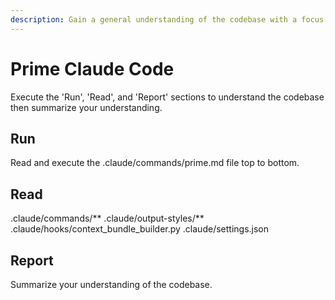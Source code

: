 ```yaml
---
description: Gain a general understanding of the codebase with a focus on Claude Code improvements
---
```


# Prime Claude Code

Execute the 'Run', 'Read', and 'Report' sections to understand the codebase then summarize your understanding.

## Run

Read and execute the .claude/commands/prime.md file top to bottom.

## Read

.claude/commands/**
.claude/output-styles/**
.claude/hooks/context_bundle_builder.py
.claude/settings.json

## Report

Summarize your understanding of the codebase.